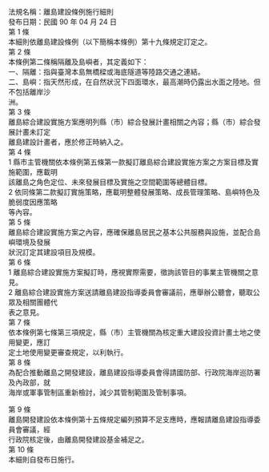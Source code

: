 法規名稱：離島建設條例施行細則  
發布日期：民國 90 年 04 月 24 日  
第 1 條  
本細則依離島建設條例（以下簡稱本條例）第十九條規定訂定之。  
第 2 條  
本條例第二條稱隔離及島嶼者，其定義如下：  
一、隔離：指與臺灣本島無橋樑或海底隧道等陸路交通之連結。  
二、島嶼：指天然形成，在自然狀況下四面環水，最高潮時仍露出水面之陸地。但不包括離岸沙  
洲。  
第 3 條  
離島綜合建設實施方案應明列縣（市）綜合發展計畫相關之內容；縣（市）綜合發展計畫未訂定  
離島建設計畫者，應於修正時納入之。  
第 4 條  
1 縣市主管機關依本條例第五條第一款擬訂離島綜合建設實施方案之方案目標及實施範圍，應載明  
該離島之角色定位、未來發展目標及實施之空間範圍等總體目標。  
2 依同條第二款擬訂實施策略，應載明整體發展策略、成長管理策略、島嶼特色及脆弱度因應策略  
等內容。  
第 5 條  
離島綜合建設實施方案之內容，應確保離島居民之基本公共服務與設施，並配合島嶼環境及發展  
狀況訂定其建設項目及規模。  
第 6 條  
1 離島綜合建設實施方案擬訂時，應視實際需要，徵詢該管目的事業主管機關之意見。  
2 離島綜合建設實施方案送請離島建設指導委員會審議前，應舉辦公聽會，聽取公眾及相關團體代  
表之意見。  
第 7 條  
依本條例第七條第三項規定，縣（市）主管機關為核定重大建設投資計畫土地之使用變更，應訂  
定土地使用變更審查規定，以利執行。  
第 8 條  
為配合推動離島之開發建設，離島建設指導委員會得請國防部、行政院海岸巡防署及內政部，就  
海岸或軍事管制區重新檢討，減少其管制範圍及管制事項。  


第 9 條  
離島開發建設依本條例第十五條規定編列預算不足支應時，應報請離島建設指導委員會審議，經  
行政院核定後，由離島開發建設基金補足之。  
第 10 條  
本細則自發布日施行。  


